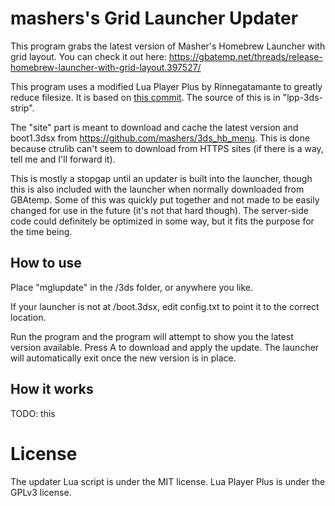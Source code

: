 # mashers's Grid Launcher Updater
This program grabs the latest version of Masher's Homebrew Launcher with grid layout. You can check it out here: https://gbatemp.net/threads/release-homebrew-launcher-with-grid-layout.397527/

This program uses a modified Lua Player Plus by Rinnegatamante to greatly reduce filesize. It is based on [this commit](https://github.com/Rinnegatamante/lpp-3ds/tree/312125395509486ddac02512a3594f8a904ebb75). The source of this is in "lpp-3ds-strip".

The "site" part is meant to download and cache the latest version and boot1.3dsx from https://github.com/mashers/3ds_hb_menu. This is done because ctrulib can't seem to download from HTTPS sites (if there is a way, tell me and I'll forward it).

This is mostly a stopgap until an updater is built into the launcher, though this is also included with the launcher when normally downloaded from GBAtemp. Some of this was quickly put together and not made to be easily changed for use in the future (it's not that hard though). The server-side code could definitely be optimized in some way, but it fits the purpose for the time being.

## How to use
Place "mglupdate" in the /3ds folder, or anywhere you like.

If your launcher is not at /boot.3dsx, edit config.txt to point it to the correct location.

Run the program and the program will attempt to show you the latest version available. Press A to download and apply the update. The launcher will automatically exit once the new version is in place.

## How it works
TODO: this

# License
The updater Lua script is under the MIT license. Lua Player Plus is under the GPLv3 license.
